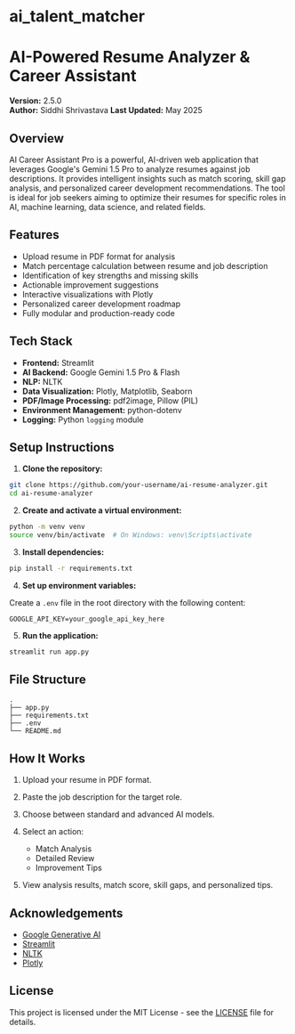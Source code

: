 # ai_talent_matcher

# AI-Powered Resume Analyzer & Career Assistant

**Version:** 2.5.0  
**Author:** Siddhi Shrivastava
**Last Updated:** May 2025

## Overview

AI Career Assistant Pro is a powerful, AI-driven web application that leverages Google's Gemini 1.5 Pro to analyze resumes against job descriptions. It provides intelligent insights such as match scoring, skill gap analysis, and personalized career development recommendations. The tool is ideal for job seekers aiming to optimize their resumes for specific roles in AI, machine learning, data science, and related fields.

## Features

- Upload resume in PDF format for analysis
- Match percentage calculation between resume and job description
- Identification of key strengths and missing skills
- Actionable improvement suggestions
- Interactive visualizations with Plotly
- Personalized career development roadmap
- Fully modular and production-ready code

## Tech Stack

- **Frontend:** Streamlit  
- **AI Backend:** Google Gemini 1.5 Pro & Flash  
- **NLP:** NLTK  
- **Data Visualization:** Plotly, Matplotlib, Seaborn  
- **PDF/Image Processing:** pdf2image, Pillow (PIL)  
- **Environment Management:** python-dotenv  
- **Logging:** Python `logging` module

## Setup Instructions

1. **Clone the repository:**

```bash
git clone https://github.com/your-username/ai-resume-analyzer.git
cd ai-resume-analyzer
````

2. **Create and activate a virtual environment:**

```bash
python -m venv venv
source venv/bin/activate  # On Windows: venv\Scripts\activate
```

3. **Install dependencies:**

```bash
pip install -r requirements.txt
```

4. **Set up environment variables:**

Create a `.env` file in the root directory with the following content:

```
GOOGLE_API_KEY=your_google_api_key_here
```

5. **Run the application:**

```bash
streamlit run app.py
```

## File Structure

```
.
├── app.py
├── requirements.txt
├── .env
└── README.md
```

## How It Works

1. Upload your resume in PDF format.
2. Paste the job description for the target role.
3. Choose between standard and advanced AI models.
4. Select an action:

   * Match Analysis
   * Detailed Review
   * Improvement Tips
5. View analysis results, match score, skill gaps, and personalized tips.

## Acknowledgements

* [Google Generative AI](https://ai.google/discover/gemini/)
* [Streamlit](https://streamlit.io/)
* [NLTK](https://www.nltk.org/)
* [Plotly](https://plotly.com/)

## License

This project is licensed under the MIT License - see the [LICENSE](LICENSE) file for details.


